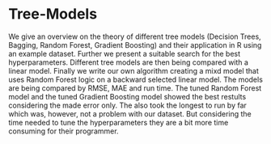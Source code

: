 # Tree-Models

We give an overview on the theory of different tree models (Decision Trees, Bagging, Random Forest, Gradient Boosting) and their application in R using an example dataset.
Further we present a suitable search for the best hyperparameters.
Different tree models are then being compared with a linear model.
Finally we write our own algorithm creating a mixd model that uses Random Forest logic on a backward selected linear model.
The models are being compared by RMSE, MAE and run time.
The tuned Random Forest model and the tuned Gradient Boosting model showed the best restults considering the made error only. The also took the longest to run by far which was, however, not a problem with our dataset. But considering the time needed to tune the hyperparameters they are a bit more time consuming for their programmer.
